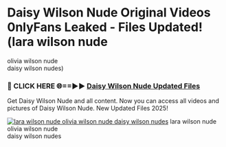 # Daisy Wilson Nude Original Videos 0nlyFans Leaked - Files Updated! (lara wilson nude<br>
olivia wilson nude<br>
daisy wilson nudes)

<h3>🔴 CLICK HERE 🌐==►► <a href="https://tinyurl.com/2p9ay9w9" rel="nofollow">Daisy Wilson Nude Updated Files</a></h3>

Get Daisy Wilson Nude and all content. Now you can access all videos and pictures of Daisy Wilson Nude. New Updated Files 2025!

[![lara wilson nude<br>
olivia wilson nude<br>
daisy wilson nudes](https://i.imgur.com/KQgVmj3.gif)](https://tinyurl.com/2p9ay9w9)
lara wilson nude<br>
olivia wilson nude<br>
daisy wilson nudes